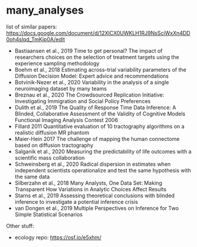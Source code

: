 # many_analyses

list of similar papers: 
https://docs.google.com/document/d/12XlCX0UWKLH1RJ9NsSciWxXn4DD0oh4slqd_TmKjp0A/edit

- Bastiaansen et al., 2019 Time to get personal? The impact of researchers choices on the selection of treatment targets using the experience sampling methodology
- Boehm et al., 2018 Estimating across-trial variability parameters of the Diffusion Decision Model: Expert advice and recommendations
- Botvinik-Nezer et al., 2020 Variability in the analysis of a single neuroimaging dataset by many teams
- Breznau et al., 2020 The Crowdsourced Replication Initiative: Investigating Immigration and Social Policy Preferences
- Dulith et al., 2019 The Quality of Response Time Data Inference: A Blinded, Collaborative Assessment of the Validity of Cognitive Models
Functional Imaging Analysis Contest 2006 
- Fillard 2011 Quantitative evaluation of 10 tractography algorithms on a realistic diffusion MR phantom
- Maier-Hein 2017 The challenge of mapping the human connectome based on diffusion tractography
- Salganik et al., 2020 Measuring the predictability of life outcomes with a scientific mass collaboration
- Schweinsberg et al., 2020 Radical dispersion in estimates when independent scientists operationalize and test the same hypothesis with the same data
- Silberzahn et al., 2018 Many Analysts, One Data Set: Making Transparent How Variations in Analytic Choices Affect Results
- Starns et al., 2019 Assessing theoretical conclusions with blinded inference to investigate a potential inference crisis
- van Dongen et al., 2019 Multiple Perspectives on Inference for Two Simple Statistical Scenarios

Other stuff:
- ecology repo: https://osf.io/e5xhm/


